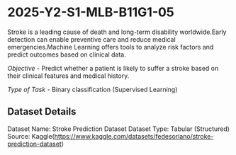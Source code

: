 # 2025-Y2-S1-MLB-B11G1-05

Stroke is a leading cause of death and long-term disability worldwide.Early detection can enable preventive care and reduce medical emergencies.Machine Learning offers tools to analyze risk factors and predict outcomes based on clinical data.

*Objective* -
 Predict whether a patient is likely to suffer a stroke based on their clinical features and medical history.

*Type of Task* -
 Binary classification (Supervised Learning)

## Dataset Details

Dataset Name: Stroke Prediction Dataset
Dataset Type: Tabular (Structured)
Source: Kaggle(https://www.kaggle.com/datasets/fedesoriano/stroke-prediction-dataset)





